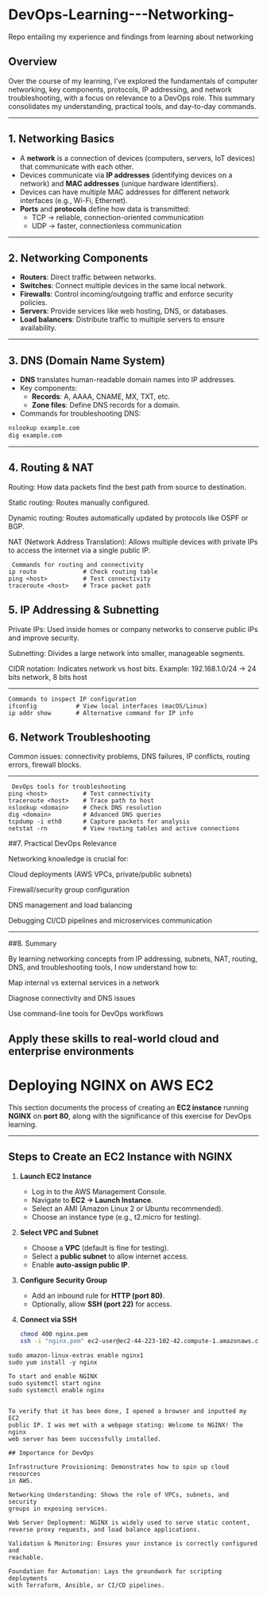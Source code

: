 # DevOps-Learning---Networking-
Repo entailing my experience and findings from learning about networking

## Overview
Over the course of my learning, I’ve explored the fundamentals of computer networking, key 
components, protocols, IP addressing, and network troubleshooting, with a focus on relevance 
to a DevOps role. This summary consolidates my understanding, practical tools, and day-to-day 
commands.

---

## 1. Networking Basics
- A **network** is a connection of devices (computers, servers, IoT devices) that communicate 
with each other.
- Devices communicate via **IP addresses** (identifying devices on a network) and **MAC 
addresses** (unique hardware identifiers).
- Devices can have multiple MAC addresses for different network interfaces (e.g., Wi-Fi, 
Ethernet).
- **Ports** and **protocols** define how data is transmitted:
  - TCP → reliable, connection-oriented communication
  - UDP → faster, connectionless communication

---

## 2. Networking Components
- **Routers**: Direct traffic between networks.
- **Switches**: Connect multiple devices in the same local network.
- **Firewalls**: Control incoming/outgoing traffic and enforce security policies.
- **Servers**: Provide services like web hosting, DNS, or databases.
- **Load balancers**: Distribute traffic to multiple servers to ensure availability.

---

## 3. DNS (Domain Name System)
- **DNS** translates human-readable domain names into IP addresses.
- Key components:
  - **Records**: A, AAAA, CNAME, MX, TXT, etc.
  - **Zone files**: Define DNS records for a domain.
- Commands for troubleshooting DNS:

```bash
nslookup example.com
dig example.com 
```

---

## 4. Routing & NAT

Routing: How data packets find the best path from source to destination.

Static routing: Routes manually configured.

Dynamic routing: Routes automatically updated by protocols like OSPF or BGP.

NAT (Network Address Translation): Allows multiple devices with private IPs to access the 
internet via a single public IP.

```
 Commands for routing and connectivity
ip route             # Check routing table
ping <host>          # Test connectivity
traceroute <host>    # Trace packet path
```

## 5. IP Addressing & Subnetting

Private IPs: Used inside homes or company networks to conserve public IPs and improve 
security.

Subnetting: Divides a large network into smaller, manageable segments.

CIDR notation: Indicates network vs host bits.
Example: 192.168.1.0/24 → 24 bits network, 8 bits host

---

```
Commands to inspect IP configuration
ifconfig           # View local interfaces (macOS/Linux)
ip addr show       # Alternative command for IP info
```

## 6. Network Troubleshooting

Common issues: connectivity problems, DNS failures, IP conflicts, routing errors, firewall 
blocks.

---

```
 DevOps tools for troubleshooting 
ping <host>          # Test connectivity
traceroute <host>    # Trace path to host
nslookup <domain>    # Check DNS resolution
dig <domain>         # Advanced DNS queries
tcpdump -i eth0      # Capture packets for analysis
netstat -rn          # View routing tables and active connections
```
##7. Practical DevOps Relevance

Networking knowledge is crucial for:

Cloud deployments (AWS VPCs, private/public subnets)

Firewall/security group configuration

DNS management and load balancing

Debugging CI/CD pipelines and microservices communication

---

##8. Summary

By learning networking concepts from IP addressing, subnets, NAT, routing, DNS, and 
troubleshooting tools, I now understand how to:

Map internal vs external services in a network

Diagnose connectivity and DNS issues

Use command-line tools for DevOps workflows

Apply these skills to real-world cloud and enterprise environments
---

# Deploying NGINX on AWS EC2

This section documents the process of creating an **EC2 instance** running 
**NGINX** on **port 80**, along with the significance of this exercise for 
DevOps learning.

---

## Steps to Create an EC2 Instance with NGINX

1. **Launch EC2 Instance**
   - Log in to the AWS Management Console.
   - Navigate to **EC2 → Launch Instance**.
   - Select an AMI (Amazon Linux 2 or Ubuntu recommended).
   - Choose an instance type (e.g., t2.micro for testing).

2. **Select VPC and Subnet**
   - Choose a **VPC** (default is fine for testing).
   - Select a **public subnet** to allow internet access.
   - Enable **auto-assign public IP**.

3. **Configure Security Group**
   - Add an inbound rule for **HTTP (port 80)**.
   - Optionally, allow **SSH (port 22)** for access.

4. **Connect via SSH**
   ```bash
   chmod 400 nginx.pem
   ssh -i "nginx.pem" ec2-user@ec2-44-223-102-42.compute-1.amazonaws.com

```
sudo amazon-linux-extras enable nginx1
sudo yum install -y nginx

To start and enable NGINX 
sudo systemctl start nginx
sudo systemctl enable nginx


To verify that it has been done, I opened a browser and inputted my EC2 
public IP. I was met with a webpage stating: Welcome to NGINX! The nginx 
web server has been successfully installed.

## Importance for DevOps

Infrastructure Provisioning: Demonstrates how to spin up cloud resources 
in AWS.

Networking Understanding: Shows the role of VPCs, subnets, and security 
groups in exposing services.

Web Server Deployment: NGINX is widely used to serve static content, 
reverse proxy requests, and load balance applications.

Validation & Monitoring: Ensures your instance is correctly configured and 
reachable.

Foundation for Automation: Lays the groundwork for scripting deployments 
with Terraform, Ansible, or CI/CD pipelines.  

